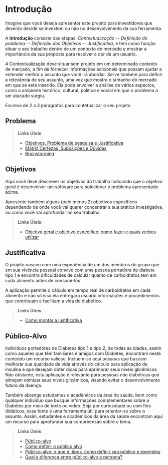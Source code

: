 # Introdução

Imagine que você deseja apresentar este projeto para investidores que deverão decidir se investem ou não no desenvolvimento da sua ferramenta.

A **Introdução** consiste das etapas: *Contextualização -- Definição do problema -- Definição dos Objetivos -- Justificativa*, e tem como função situar o seu trabalho dentro de um contexto de mercado e mostrar a importância da sua proposta para resolver a dor de um usuário.


A Contextualização deve situar sem projeto em um determinado contexto de mercado, a fim de fornecer informações adicionais que possam ajudar a entender melhor o assunto que você irá abordar. Serve também para definir a relevância do seu assunto, uma vez que mostra o tamanho do mercado em que se está inserido. Ela pode envolver a análise de vários aspectos, como o ambiente histórico, cultural, político e social em que o problema a ser atacado surgiu.

Escreva de 2 a 3 parágrafos para contetualizar o seu projeto.

## Problema






   
> **Links Úteis**:
> - [Objetivos, Problema de pesquisa e Justificativa](https://medium.com/@versioparole/objetivos-problema-de-pesquisa-e-justificativa-c98c8233b9c3)
> - [Matriz Certezas, Suposições e Dúvidas](https://medium.com/educa%C3%A7%C3%A3o-fora-da-caixa/matriz-certezas-suposi%C3%A7%C3%B5es-e-d%C3%BAvidas-fa2263633655)
> - [Brainstorming](https://www.euax.com.br/2018/09/brainstorming/)

## Objetivos

Aqui você deve descrever os objetivos do trabalho indicando que o objetivo geral é desenvolver um software para solucionar o problema apresentado acima. 

Apresente também alguns (pelo menos 2) objetivos específicos dependendo de onde você vai querer concentrar a sua prática investigativa, ou como você vai aprofundar no seu trabalho.
 
> **Links Úteis**:
> - [Objetivo geral e objetivo específico: como fazer e quais verbos utilizar](https://blog.mettzer.com/diferenca-entre-objetivo-geral-e-objetivo-especifico/)

## Justificativa

O projeto nasceu com uma experiência de um dos membros do grupo que em sua vivência pessoal convive com uma pessoa portadora de diabete tipo 1 e encontra dificuldades de calcular quanto de carboidratos tem em cada alimento antes de consumi-los.

A aplicação permite o cálculo em tempo real de carboidratos em cada alimento e não só isso ela entregara usuário informações e procedimentos que contribuam e facilitam a vida do diabético.

> **Links Úteis**:
> - [Como montar a justificativa](https://guiadamonografia.com.br/como-montar-justificativa-do-tcc/)

## Público-Alvo

Indivíduos portadores de Diabetes tipo 1 e tipo 2, de todas as idades, assim como aqueles que têm familiares e amigos com Diabetes, encontram neste conteúdo um recurso valioso. Incluem-se aqui pessoas que buscam melhorar sua qualidade de vida através do cálculo para aplicação de insulina e que desejam obter dicas para aprimorar seus níveis glicêmicos. Não obstante, esta aplicação é relevante para pessoas não diabéticas que almejam otimizar seus níveis glicêmicos, visando evitar o desenvolvimento futuro da doença.

Também abrange estudantes e acadêmicos da área de saúde, bem como qualquer indivíduo que busque informações complementares sobre a Diabetes por meio de texto ou vídeo. Seja por curiosidade ou com fins didáticos, essa fonte é uma ferramenta útil para orientar-se sobre o assunto. Assim, estudantes e acadêmicos da área da saúde encontram aqui um recurso para aprofundar sua compreensão sobre o tema.

> **Links Úteis**:
> - [Público-alvo](https://blog.hotmart.com/pt-br/publico-alvo/)
> - [Como definir o público alvo](https://exame.com/pme/5-dicas-essenciais-para-definir-o-publico-alvo-do-seu-negocio/)
> - [Público-alvo: o que é, tipos, como definir seu público e exemplos](https://klickpages.com.br/blog/publico-alvo-o-que-e/)
> - [Qual a diferença entre público-alvo e persona?](https://rockcontent.com/blog/diferenca-publico-alvo-e-persona/)
